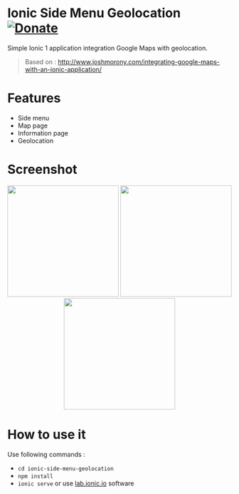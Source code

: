 # Ionic Side Menu Geolocation [![Donate](https://img.shields.io/badge/Donate-PayPal-green.svg)](https://paypal.me/AurelienWolz)

Simple Ionic 1 application integration Google Maps with geolocation.

> Based on : http://www.joshmorony.com/integrating-google-maps-with-an-ionic-application/

# Features
- Side menu
- Map page
- Information page
- Geolocation

# Screenshot

<p align="center">
  <img src="https://github.com/Seao/ionic-side-menu-geolocation/blob/master/screenshot/1.png" width="250px"/>
  <img src="https://github.com/Seao/ionic-side-menu-geolocation/blob/master/screenshot/2.png" width="250px"/>
  <img src="https://github.com/Seao/ionic-side-menu-geolocation/blob/master/screenshot/3.png" width="250px"/>
</p>

# How to use it

Use following commands :
- ```cd ionic-side-menu-geolocation```
- ```npm install```
- ```ionic serve``` or use [lab.ionic.io](http://lab.ionic.io) software
